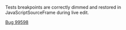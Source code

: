 Tests breakpoints are correctly dimmed and restored in JavaScriptSourceFrame during live edit.

[Bug 99598](https://bugs.webkit.org/show_bug.cgi?id=99598)

